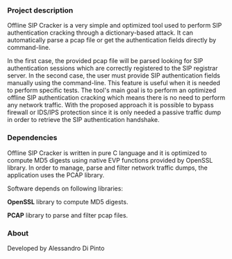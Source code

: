 <h3>Project description</h3>
Offline SIP Cracker is a very simple and optimized tool used to perform SIP authentication cracking through a dictionary-based attack. It can automatically parse a pcap file or get the authentication fields directly by command-line.

In the first case, the provided pcap file will be parsed looking for SIP authentication sessions which are correctly registered to the SIP registrar server.
In the second case, the user must provide SIP authentication fields manually using the command-line. This feature is useful when it is needed to perform specific tests.
The tool's main goal is to perform an optimized offline SIP authentication cracking which means there is no need to perform any network traffic. With the proposed approach it is possible to bypass firewall or IDS/IPS protection since it is only needed a passive traffic dump in order to retrieve the SIP authentication handshake.


<h3>Dependencies</h3>
Offline SIP Cracker is written in pure C language and it is optimized to compute MD5 digests using native EVP functions provided by OpenSSL library. In order to manage, parse and filter network traffic dumps, the application uses the PCAP library.

Software depends on following libraries:

  <b>OpenSSL</b> library to compute MD5 digests.

  <b>PCAP</b> library to parse and filter pcap files.

<h3>About</h3>
Developed by Alessandro Di Pinto
